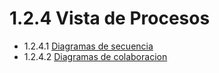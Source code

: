 # 1.2.4 Vista de Procesos

- 1.2.4.1 [Diagramas de secuencia](https://github.com/F3liP3L/Software2-QuickJob-Documentacion/blob/main/Desing-dettails/vista-de-proccesos/diagrama-de-secuencia/diagrama-secuencia.md)
- 1.2.4.2 [Diagramas de colaboracion](https://github.com/F3liP3L/Software2-QuickJob-Documentacion/blob/main/Desing-dettails/vista-de-proccesos/diagrama-de-colaboracion/diagrama-colaboracion.md)